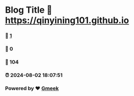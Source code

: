 # Blog Title :link: https://qinyining101.github.io 
### :page_facing_up: [1](https://qinyining101.github.io/tag.html) 
### :speech_balloon: 0 
### :hibiscus: 104 
### :alarm_clock: 2024-08-02 18:07:51 
### Powered by :heart: [Gmeek](https://github.com/Meekdai/Gmeek)
